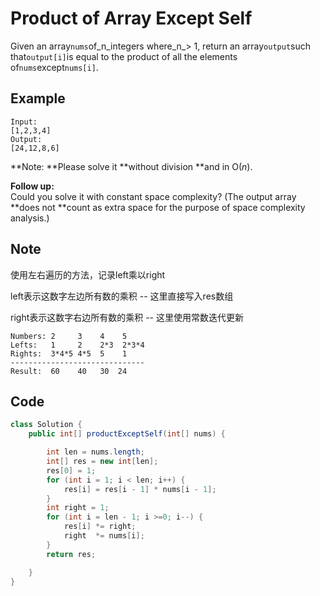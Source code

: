 # Product of Array Except Self

Given an array`nums`of_n_integers where_n_> 1, return an array`output`such that`output[i]`is equal to the product of all the elements of`nums`except`nums[i]`.

## **Example**

```
Input:
[1,2,3,4]
Output:
[24,12,8,6]
```

**Note: **Please solve it **without division **and in O(_n_).

**Follow up:**\
Could you solve it with constant space complexity? (The output array **does not **count as extra space for the purpose of space complexity analysis.)

## Note

使用左右遍历的方法，记录left乘以right

left表示这数字左边所有数的乘积 -- 这里直接写入res数组

right表示这数字右边所有数的乘积 -- 这里使用常数迭代更新

```
Numbers: 2     3    4    5
Lefts:   1     2    2*3  2*3*4
Rights:  3*4*5 4*5  5    1
------------------------------
Result:  60    40   30  24
```

## Code

```java
class Solution {
    public int[] productExceptSelf(int[] nums) {

        int len = nums.length;
        int[] res = new int[len];
        res[0] = 1;
        for (int i = 1; i < len; i++) {
            res[i] = res[i - 1] * nums[i - 1]; 
        }
        int right = 1;
        for (int i = len - 1; i >=0; i--) {
            res[i] *= right;
            right  *= nums[i];
        }
        return res;

    }
}
```
